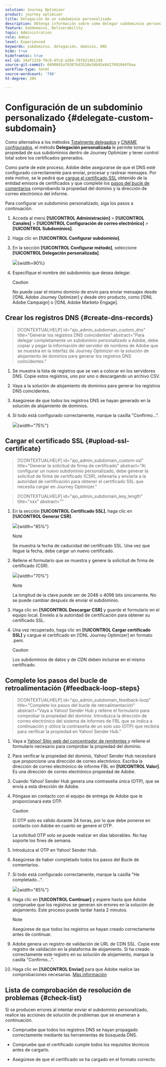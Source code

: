 ```yaml
---
solution: Journey Optimizer
product: journey optimizer
title: Delegación de un subdominio personalizado
description: Obtenga información sobre cómo delegar subdominios personalizados.
feature: Subdomains, Deliverability
topic: Administration
role: Admin
level: Experienced
keywords: subdominio, delegación, dominio, DNS
hide: true
hidefromtoc: true
exl-id: 34af1329-f0c8-4fcd-a284-f8f4214611d4
source-git-commit: 0490045a763876d3518e3db92e8427691044f6aa
workflow-type: tm+mt
source-wordcount: '748'
ht-degree: 20%

---
```


# Configuración de un subdominio personalizado {#delegate-custom-subdomain}

Como alternativa a los métodos [Totalmente delegados](about-subdomain-delegation.md#full-subdomain-delegation) y [CNAME configurados](about-subdomain-delegation.md#cname-subdomain-delegation), el método **Delegación personalizada** le permite tomar la propiedad de sus subdominios dentro de Journey Optimizer y tener control total sobre los certificados generados.

Como parte de este proceso, Adobe debe asegurarse de que el DNS esté configurado correctamente para enviar, procesar y rastrear mensajes. Por este motivo, se le pedirá que [cargue el certificado SSL](#upload-ssl-certificate) obtenido de la entidad emisora de certificados y que complete los [pasos del bucle de comentarios](#feedback-loop-steps) comprobando la propiedad del dominio y la dirección de correo electrónico del informe.

Para configurar un subdominio personalizado, siga los pasos a continuación.

1. Acceda al menú **[!UICONTROL Administración]** > **[!UICONTROL Canales]** > **[!UICONTROL Configuración de correo electrónico]** > **[!UICONTROL Subdominios]**.

1. Haga clic en **[!UICONTROL Configurar subdominio]**.

1. En la sección **[!UICONTROL Configurar método]**, seleccione **[!UICONTROL Delegación personalizada]**.

   ![](assets/subdomain-method-custom.png){width=90%}

1. Especifique el nombre del subdominio que desea delegar.

   >[!CAUTION]
   >
   >No puede usar el mismo dominio de envío para enviar mensajes desde [!DNL Adobe Journey Optimizer] y desde otro producto, como [!DNL Adobe Campaign] o [!DNL Adobe Marketo Engage].

## Crear los registros DNS {#create-dns-records}

>[!CONTEXTUALHELP]
>id="ajo_admin_subdomain_custom_dns"
>title="Generar los registros DNS coincidentes"
>abstract="Para delegar completamente un subdominio personalizado a Adobe, debe copiar y pegar la información del servidor de nombres de Adobe que se muestra en la interfaz de Journey Optimizer en la solución de alojamiento de dominios para generar los registros DNS coincidentes."

1. Se muestra la lista de registros que se van a colocar en los servidores DNS. Copie estos registros, uno por uno o descargando un archivo CSV.

1. Vaya a la solución de alojamiento de dominios para generar los registros DNS coincidentes.

1. Asegúrese de que todos los registros DNS se hayan generado en la solución de alojamiento de dominios.

1. Si todo está configurado correctamente, marque la casilla &quot;Confirmo...&quot;.

   ![](assets/subdomain-custom-submit.png){width="75%"}

## Cargar el certificado SSL {#upload-ssl-certificate}

>[!CONTEXTUALHELP]
>id="ajo_admin_subdomain_custom-ssl"
>title="Generar la solicitud de firma de certificado"
>abstract="Al configurar un nuevo subdominio personalizado, debe generar la solicitud de firma de certificado (CSR), rellenarla y enviarla a la autoridad de certificación para obtener el certificado SSL que necesita cargar en Journey Optimizer."

>[!CONTEXTUALHELP]
>id="ajo_admin_subdomain_key_length"
>title="xxx"
>abstract=""

1. En la sección **[!UICONTROL Certificado SSL]**, haga clic en **[!UICONTROL Generar CSR]**.

   ![](assets/subdomain-custom-ssl-certificate.png){width="85%"}

   >[!NOTE]
   >
   >Se muestra la fecha de caducidad del certificado SSL. Una vez que llegue la fecha, debe cargar un nuevo certificado.

1. Rellene el formulario que se muestra y genere la solicitud de firma de certificado (CSR).

   ![](assets/subdomain-custom-generate-csr.png){width="70%"}

   >[!NOTE]
   >
   >La longitud de la clave puede ser de 2048 o 4096 bits únicamente. No se puede cambiar después de enviar el subdominio.

1. Haga clic en **[!UICONTROL Descargar CSR]** y guarde el formulario en el equipo local. Envíelo a la autoridad de certificación para obtener su certificado SSL.

1. Una vez recuperado, haga clic en **[!UICONTROL Cargar certificado SSL]** y cargue el certificado en [!DNL Journey Optimizer] en formato .pem.

   >[!CAUTION]
   >
   >Los subdominios de datos y de CDN deben incluirse en el mismo certificado.

## Complete los pasos del bucle de retroalimentación {#feedback-loop-steps}

>[!CONTEXTUALHELP]
>id="ajo_admin_subdomain_feedback-loop"
>title="Complete los pasos del bucle de retroalimentación"
>abstract="Vaya a Yahoo! Sender Hub y rellene el formulario para comprobar la propiedad del dominio. Introduzca la dirección de correo electrónico del sistema de informes de FBL que se indica a continuación y utilice la contraseña de un solo uso (OTP) que recibirá para verificar la propiedad en Yahoo! Sender Hub."

1. Vaya a [Yahoo! Sitio web del concentrador de remitentes ](https://senders.yahooinc.com/) y rellene el formulario necesario para comprobar la propiedad del dominio.

1. Para verificar la propiedad del dominio, Yahoo! Sender Hub necesitará que proporcione una dirección de correo electrónico. Escriba la dirección de correo electrónico de informe FBL en **[!UICONTROL Valor]**. Es una dirección de correo electrónico propiedad de Adobe.

1. Cuando Yahoo! Sender Hub genera una contraseña única (OTP), que se envía a esta dirección de Adobe.

1. Póngase en contacto con el equipo de entrega de Adobe que le proporcionará este OTP. <!--Specify how to reach out + any information that customer should share in the request to deliverability team to get access to the right OTP-->

   >[!CAUTION]
   >
   >El OTP solo es válido durante 24 horas, por lo que debe ponerse en contacto con Adobe en cuanto se genere el OTP. <!--TBC?-->
   >
   >La solicitud OTP solo se puede realizar en días laborables. No hay soporte los fines de semana. <!--Add times + timezone-->

1. Introduzca el OTP en Yahoo! Sender Hub.

1. Asegúrese de haber completado todos los pasos del Bucle de comentarios.

1. Si todo está configurado correctamente, marque la casilla &quot;He completado...&quot;.

   ![](assets/subdomain-custom-feedback-loop.png){width="85%"}

1. Haga clic en **[!UICONTROL Continuar]** y espere hasta que Adobe compruebe que los registros se generan sin errores en la solución de alojamiento. Este proceso puede tardar hasta 2 minutos.

   >[!NOTE]
   >
   >Asegúrese de que todos los registros se hayan creado correctamente antes de continuar.

1. Adobe genera un registro de validación de URL de CDN SSL. Copie este registro de validación en la plataforma de alojamiento. Si ha creado correctamente este registro en su solución de alojamiento, marque la casilla &quot;Confirmo...&quot;.

1. Haga clic en **[!UICONTROL Enviar]** para que Adobe realice las comprobaciones necesarias. [Más información](delegate-subdomain.md#submit-subdomain)

## Lista de comprobación de resolución de problemas {#check-list}

Si se producen errores al intentar enviar el subdominio personalizado, realice las acciones de solución de problemas que se enumeran a continuación.

* Compruebe que todos los registros DNS se hayan propagado correctamente mediante las herramientas de búsqueda DNS.

* Compruebe que el certificado cumple todos los requisitos técnicos antes de cargarlo.

* Asegúrese de que el certificado se ha cargado en el formato correcto.

